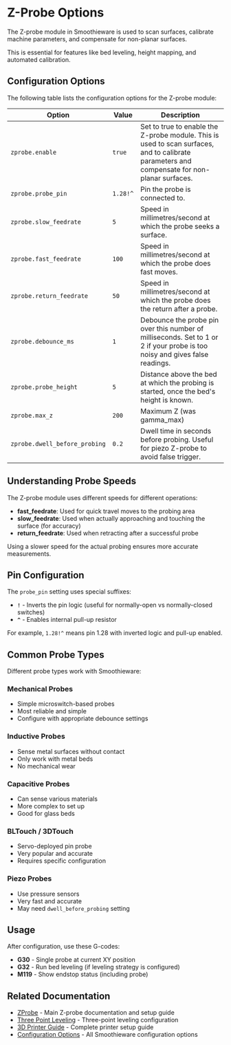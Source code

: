 
# Z-Probe Options

The Z-probe module in Smoothieware is used to scan surfaces, calibrate machine parameters, and compensate for non-planar surfaces.

This is essential for features like bed leveling, height mapping, and automated calibration.

## Configuration Options

The following table lists the configuration options for the Z-probe module:

| Option | Value | Description |
| ------ | ----- | ----------- |
| `zprobe.enable` | `true` | Set to true to enable the Z-probe module. This is used to scan surfaces, and to calibrate parameters and compensate for non-planar surfaces. |
| `zprobe.probe_pin` | `1.28!^` | Pin the probe is connected to. |
| `zprobe.slow_feedrate` | `5` | Speed in millimetres/second at which the probe seeks a surface. |
| `zprobe.fast_feedrate` | `100` | Speed in millimetres/second at which the probe does fast moves. |
| `zprobe.return_feedrate` | `50` | Speed in millimetres/second at which the probe does the return after a probe. |
| `zprobe.debounce_ms` | `1` | Debounce the probe pin over this number of milliseconds. Set to 1 or 2 if your probe is too noisy and gives false readings. |
| `zprobe.probe_height` | `5` | Distance above the bed at which the probing is started, once the bed's height is known. |
| `zprobe.max_z` | `200` | Maximum Z (was gamma_max) |
| `zprobe.dwell_before_probing` | `0.2` | Dwell time in seconds before probing. Useful for piezo Z-probe to avoid false trigger. |

## Understanding Probe Speeds

The Z-probe module uses different speeds for different operations:

- **fast_feedrate**: Used for quick travel moves to the probing area
- **slow_feedrate**: Used when actually approaching and touching the surface (for accuracy)
- **return_feedrate**: Used when retracting after a successful probe

Using a slower speed for the actual probing ensures more accurate measurements.

## Pin Configuration

The `probe_pin` setting uses special suffixes:

- **`!`** - Inverts the pin logic (useful for normally-open vs normally-closed switches)
- **`^`** - Enables internal pull-up resistor

For example, `1.28!^` means pin 1.28 with inverted logic and pull-up enabled.

## Common Probe Types

Different probe types work with Smoothieware:

### Mechanical Probes

- Simple microswitch-based probes
- Most reliable and simple
- Configure with appropriate debounce settings

### Inductive Probes

- Sense metal surfaces without contact
- Only work with metal beds
- No mechanical wear

### Capacitive Probes

- Can sense various materials
- More complex to set up
- Good for glass beds

### BLTouch / 3DTouch

- Servo-deployed pin probe
- Very popular and accurate
- Requires specific configuration

### Piezo Probes

- Use pressure sensors
- Very fast and accurate
- May need `dwell_before_probing` setting

## Usage

After configuration, use these G-codes:

- **G30** - Single probe at current XY position
- **G32** - Run bed leveling (if leveling strategy is configured)
- **M119** - Show endstop status (including probe)

## Related Documentation

- [ZProbe](zprobe) - Main Z-probe documentation and setup guide
- [Three Point Leveling](three-point-strategy-options) - Three-point leveling configuration
- [3D Printer Guide](3d-printer-guide) - Complete printer setup guide
- [Configuration Options](configuration-options) - All Smoothieware configuration options
